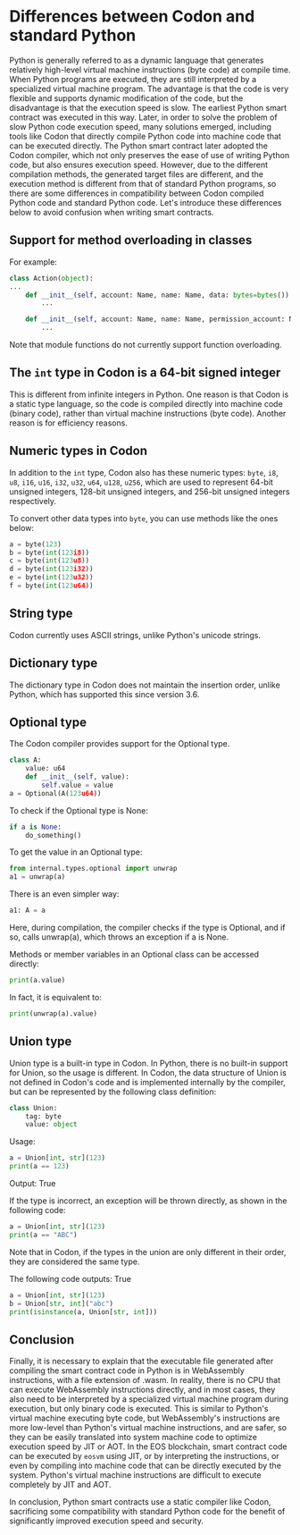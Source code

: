 # Differences between Codon and standard Python

Python is generally referred to as a dynamic language that generates relatively high-level virtual machine instructions (byte code) at compile time. When Python programs are executed, they are still interpreted by a specialized virtual machine program. The advantage is that the code is very flexible and supports dynamic modification of the code, but the disadvantage is that the execution speed is slow. The earliest Python smart contract was executed in this way. Later, in order to solve the problem of slow Python code execution speed, many solutions emerged, including tools like Codon that directly compile Python code into machine code that can be executed directly. The Python smart contract later adopted the Codon compiler, which not only preserves the ease of use of writing Python code, but also ensures execution speed. However, due to the different compilation methods, the generated target files are different, and the execution method is different from that of standard Python programs, so there are some differences in compatibility between Codon compiled Python code and standard Python code. Let's introduce these differences below to avoid confusion when writing smart contracts.

## Support for method overloading in classes

For example:

```python
class Action(object):
...
    def __init__(self, account: Name, name: Name, data: bytes=bytes()):
        ...

    def __init__(self, account: Name, name: Name, permission_account: Name, data: bytes=bytes()):
        ...
```

Note that module functions do not currently support function overloading.

## The `int` type in Codon is a 64-bit signed integer

This is different from infinite integers in Python. One reason is that Codon is a static type language, so the code is compiled directly into machine code (binary code), rather than virtual machine instructions (byte code). Another reason is for efficiency reasons.

## Numeric types in Codon

In addition to the `int` type, Codon also has these numeric types: `byte`, `i8`, `u8`, `i16`, `u16`, `i32`, `u32`, `u64`, `u128`, `u256`, which are used to represent 64-bit unsigned integers, 128-bit unsigned integers, and 256-bit unsigned integers respectively.

To convert other data types into `byte`, you can use methods like the ones below:

```python
a = byte(123)
b = byte(int(123i8))
c = byte(int(123u8))
d = byte(int(123i32))
e = byte(int(123u32))
f = byte(int(123u64))
```

## String type

Codon currently uses ASCII strings, unlike Python's unicode strings.

## Dictionary type

The dictionary type in Codon does not maintain the insertion order, unlike Python, which has supported this since version 3.6.

## Optional type

The Codon compiler provides support for the Optional type.

```python
class A:
    value: u64
    def __init__(self, value):
        self.value = value
a = Optional(A(123u64))
```

To check if the Optional type is None:

```python
if a is None:
    do_something()
```

To get the value in an Optional type:

```python
from internal.types.optional import unwrap
a1 = unwrap(a)
```

There is an even simpler way:

```python
a1: A = a
```

Here, during compilation, the compiler checks if the type is Optional, and if so, calls unwrap(a), which throws an exception if a is None.

Methods or member variables in an Optional class can be accessed directly:

```python
print(a.value)
```

In fact, it is equivalent to:

```python
print(unwrap(a).value)
```

## Union type

Union type is a built-in type in Codon. In Python, there is no built-in support for Union, so the usage is different. In Codon, the data structure of Union is not defined in Codon's code and is implemented internally by the compiler, but can be represented by the following class definition:

```python
class Union:
    tag: byte
    value: object
```

Usage:

```python
a = Union[int, str](123)
print(a == 123)
```

Output: True

If the type is incorrect, an exception will be thrown directly, as shown in the following code:

```python
a = Union[int, str](123)
print(a == "ABC")
```

Note that in Codon, if the types in the union are only different in their order, they are considered the same type.

The following code outputs: True

```python
a = Union[int, str](123)
b = Union[str, int]("abc")
print(isinstance(a, Union[str, int]))
```

## Conclusion

Finally, it is necessary to explain that the executable file generated after compiling the smart contract code in Python is in WebAssembly instructions, with a file extension of .wasm. In reality, there is no CPU that can execute WebAssembly instructions directly, and in most cases, they also need to be interpreted by a specialized virtual machine program during execution, but only binary code is executed. This is similar to Python's virtual machine executing byte code, but WebAssembly's instructions are more low-level than Python's virtual machine instructions, and are safer, so they can be easily translated into system machine code to optimize execution speed by JIT or AOT. In the EOS blockchain, smart contract code can be executed by `eosvm` using JIT, or by interpreting the instructions, or even by compiling into machine code that can be directly executed by the system. Python's virtual machine instructions are difficult to execute completely by JIT and AOT.

In conclusion, Python smart contracts use a static compiler like Codon, sacrificing some compatibility with standard Python code for the benefit of significantly improved execution speed and security.
